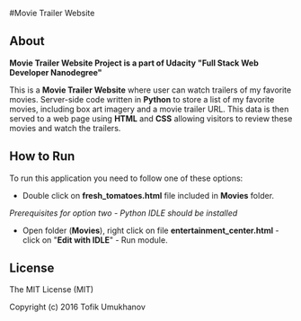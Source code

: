 #Movie Trailer Website
## About
**Movie Trailer Website Project is a part of Udacity "Full Stack Web Developer Nanodegree"**

This is a **Movie Trailer Website** where user can watch trailers of my favorite movies.
Server-side code written in **Python** to store a list of my favorite movies, including box art imagery and a movie trailer URL. This data is then served to a web page using **HTML** and **CSS** allowing visitors to review these movies and watch the trailers.

## How to Run
To run this application you need to follow one of these options:

- Double click on **fresh_tomatoes.html** file included in **Movies** folder.

*Prerequisites for option two - Python IDLE should be installed*

- Open folder (**Movies**), right click on file **entertainment_center.html** - click on "**Edit with IDLE**" - Run module.

## License
The MIT License (MIT)

Copyright (c) 2016 Tofik Umukhanov
